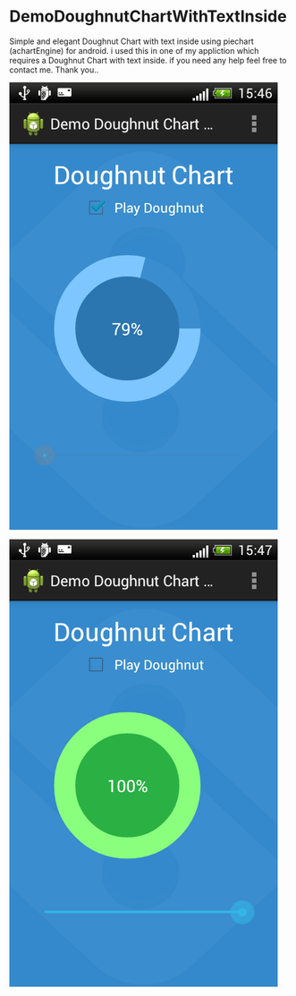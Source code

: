 # DemoDoughnutChartWithTextInside
Simple and elegant Doughnut Chart with text inside using piechart (achartEngine) for android.
i used this in one of my appliction which requires a Doughnut Chart with text inside. 
if you need any help feel free to contact me.
Thank you..

![DemoDoughnutWithText Screenshot](https://github.com/asimiqbalmalik/DemoDoughnutChartWithTextInside/blob/master/device-2015-06-12-154619.png)



![DemoDoughnutWithText Screenshot](https://github.com/asimiqbalmalik/DemoDoughnutChartWithTextInside/blob/master/device-2015-06-12-154721.png)
